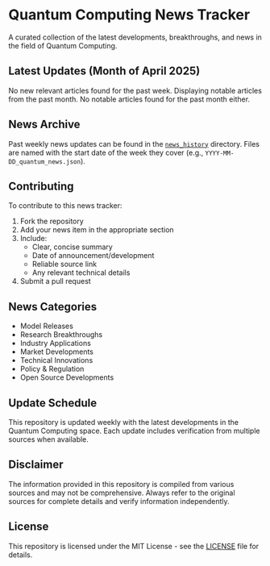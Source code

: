 # Quantum Computing News Tracker

A curated collection of the latest developments, breakthroughs, and news in the field of Quantum Computing.

## Latest Updates (Month of April 2025)

No new relevant articles found for the past week. Displaying notable articles from the past month.
No notable articles found for the past month either.

## News Archive

Past weekly news updates can be found in the [`news_history`](./news_history/) directory. Files are named with the start date of the week they cover (e.g., `YYYY-MM-DD_quantum_news.json`).

## Contributing

To contribute to this news tracker:
1. Fork the repository
2. Add your news item in the appropriate section
3. Include:
   - Clear, concise summary
   - Date of announcement/development
   - Reliable source link
   - Any relevant technical details
4. Submit a pull request

## News Categories

- Model Releases
- Research Breakthroughs
- Industry Applications
- Market Developments
- Technical Innovations
- Policy & Regulation
- Open Source Developments

## Update Schedule

This repository is updated weekly with the latest developments in the Quantum Computing space. Each update includes verification from multiple sources when available.

## Disclaimer

The information provided in this repository is compiled from various sources and may not be comprehensive. Always refer to the original sources for complete details and verify information independently.

## License

This repository is licensed under the MIT License - see the [LICENSE](LICENSE) file for details.
